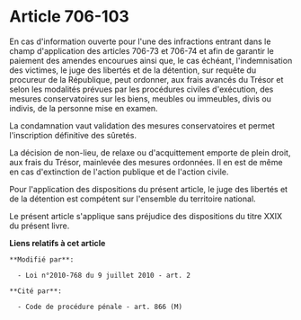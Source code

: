 # Article 706-103

En cas d'information ouverte pour l'une des infractions entrant dans le champ d'application des articles 706-73 et 706-74 et
afin de garantir le paiement des amendes encourues ainsi que, le cas échéant, l'indemnisation des victimes, le juge des
libertés et de la détention, sur requête du procureur de la République, peut ordonner, aux frais avancés du Trésor et selon
les modalités prévues par les procédures civiles d'exécution, des mesures conservatoires sur les biens, meubles ou immeubles,
divis ou indivis, de la personne mise en examen.

La condamnation vaut validation des mesures conservatoires et permet l'inscription définitive des sûretés.

La décision de non-lieu, de relaxe ou d'acquittement emporte de plein droit, aux frais du Trésor, mainlevée des mesures
ordonnées. Il en est de même en cas d'extinction de l'action publique et de l'action civile.

Pour l'application des dispositions du présent article, le juge des libertés et de la détention est compétent sur l'ensemble
du territoire national.

Le présent article s'applique sans préjudice des dispositions du titre XXIX du présent livre.

**Liens relatifs à cet article**

	**Modifié par**:

	  - Loi n°2010-768 du 9 juillet 2010 - art. 2

	**Cité par**:

	  - Code de procédure pénale - art. 866 (M)

